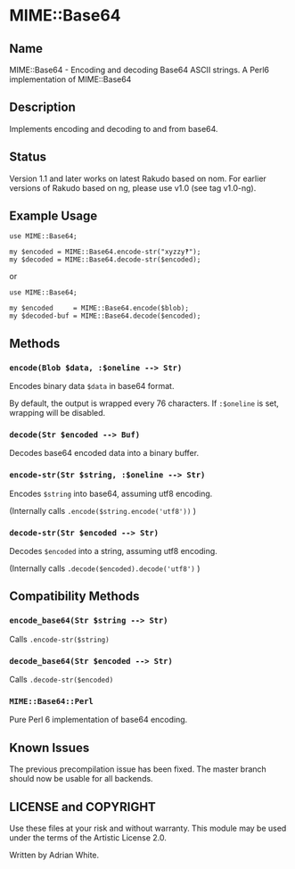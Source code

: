 MIME::Base64
============

## Name ##

MIME::Base64 - Encoding and decoding Base64 ASCII strings. A Perl6 implementation of MIME::Base64

## Description ##

Implements encoding and decoding to and from base64.

## Status ##

Version 1.1 and later works on latest Rakudo based on nom. For earlier
versions of Rakudo based on ng, please use v1.0 (see tag v1.0-ng).

## Example Usage ##

    use MIME::Base64;

    my $encoded = MIME::Base64.encode-str("xyzzy‽");
    my $decoded = MIME::Base64.decode-str($encoded);

or

    use MIME::Base64;

    my $encoded     = MIME::Base64.encode($blob);
    my $decoded-buf = MIME::Base64.decode($encoded);

## Methods ##

### `encode(Blob $data, :$oneline --> Str)`

Encodeѕ binary data `$data` in base64 format.

By default, the output is wrapped every 76 characters. If `:$oneline` is set,
wrapping will be disabled.

### `decode(Str $encoded --> Buf)`

Decodes base64 encoded data into a binary buffer.

### `encode-str(Str $string, :$oneline --> Str)`

Encodes `$string` into base64, assuming utf8 encoding.

(Ιnternally calls `.encode($string.encode('utf8'))` )

### `decode-str(Str $encoded --> Str)`

Decodes `$encoded` into a string, assuming utf8 encoding.

(Internally calls `.decode($encoded).decode('utf8')` )

## Compatibility Methods ##

### `encode_base64(Str $string --> Str)`

Calls `.encode-str($string)`

### `decode_base64(Str $encoded --> Str)`

Calls `.decode-str($encoded)`

### `MIME::Base64::Perl`

Pure Perl 6 implementation of base64 encoding.

## Known Issues ##

The previous precompilation issue has been fixed. The master branch should now be
usable for all backends.

## LICENSE and COPYRIGHT ##

Use these files at your risk and without warranty. This module may be used
under the terms of the Artistic License 2.0.

Written by Adrian White.

